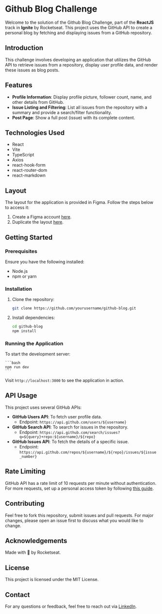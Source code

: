 # Github Blog Challenge

Welcome to the solution of the Github Blog Challenge, part of the **ReactJS** track in **Ignite** by Rocketseat. This project uses the GitHub API to create a personal blog by fetching and displaying issues from a GitHub repository.

## Introduction

This challenge involves developing an application that utilizes the GitHub API to retrieve issues from a repository, display user profile data, and render these issues as blog posts.

## Features

- **Profile Information**: Display profile picture, follower count, name, and other details from GitHub.
- **Issue Listing and Filtering**: List all issues from the repository with a summary and provide a search/filter functionality.
- **Post Page**: Show a full post (issue) with its complete content.

## Technologies Used

- React
- Vite
- TypeScript
- Axios
- react-hook-form
- react-router-dom
- react-markdown

## Layout

The layout for the application is provided in Figma. Follow the steps below to access it:

1. Create a Figma account [here](https://www.figma.com/signup).
2. Duplicate the layout [here](https://www.figma.com/community/file/1138814951106121051).

## Getting Started

### Prerequisites

Ensure you have the following installed:

- Node.js
- npm or yarn

### Installation

1. Clone the repository:

    ```bash
    git clone https://github.com/yourusername/github-blog.git
    ```

2. Install dependencies:

    ```bash
    cd github-blog
    npm install
    ```

### Running the Application

To start the development server:

    ```bash
    npm run dev
    ```

Visit `http://localhost:3000` to see the application in action.

## API Usage

This project uses several GitHub APIs:

- **GitHub Users API**: To fetch user profile data.
  - Endpoint: `https://api.github.com/users/${username}`
- **GitHub Search API**: To search for issues in the repository.
  - Endpoint: `https://api.github.com/search/issues?q=${query}+repo:${username}/${repo}`
- **GitHub Issues API**: To fetch the details of a specific issue.
  - Endpoint: `https://api.github.com/repos/${username}/${repo}/issues/${issue_number}`

## Rate Limiting

GitHub API has a rate limit of 10 requests per minute without authentication. For more requests, set up a personal access token by following [this guide](https://docs.github.com/en/rest/guides/getting-started-with-the-rest-api#using-your-own-access-token).

## Contributing

Feel free to fork this repository, submit issues and pull requests. For major changes, please open an issue first to discuss what you would like to change.

## Acknowledgements

Made with 💜 by Rocketseat.

## License

This project is licensed under the MIT License.

## Contact

For any questions or feedback, feel free to reach out via [LinkedIn](https://www.linkedin.com/in/gb1994/).
